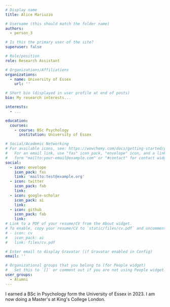 ```yaml
---
# Display name
title: Alice Mariuzzo

# Username (this should match the folder name)
authors:
  - person_3

# Is this the primary user of the site?
superuser: false

# Role/position
role: Research Assistant

# Organizations/Affiliations
organizations:
  - name: University of Essex
    url: ''

# Short bio (displayed in user profile at end of posts)
bio: My research interests...

interests:
  - ...

education:
  courses:
    - course: BSc Psychology
      institution: University of Essex

# Social/Academic Networking
# For available icons, see: https://wowchemy.com/docs/getting-started/page-builder/#icons
#   For an email link, use "fas" icon pack, "envelope" icon, and a link in the
#   form "mailto:your-email@example.com" or "#contact" for contact widget.
social:
  - icon: envelope
    icon_pack: fas
    link: 'mailto:test@example.org'
  - icon: twitter
    icon_pack: fab
    link:
  - icon: google-scholar
    icon_pack: ai
    link:
  - icon: github
    icon_pack: fab
    link:
# Link to a PDF of your resume/CV from the About widget.
# To enable, copy your resume/CV to `static/files/cv.pdf` and uncomment the lines below.
# - icon: cv
#   icon_pack: ai
#   link: files/cv.pdf

# Enter email to display Gravatar (if Gravatar enabled in Config)
email: ''

# Organizational groups that you belong to (for People widget)
#   Set this to `[]` or comment out if you are not using People widget.
user_groups:
  - Alumni
---
```


I earned a BSc in Psychology form the University of Essex in 2023. I am now doing a Master's at King's College London.
